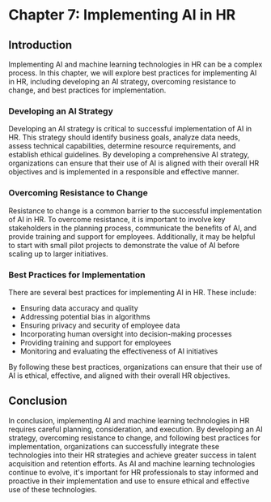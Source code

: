Chapter 7: Implementing AI in HR
================================

Introduction
------------

Implementing AI and machine learning technologies in HR can be a complex process. In this chapter, we will explore best practices for implementing AI in HR, including developing an AI strategy, overcoming resistance to change, and best practices for implementation.

### Developing an AI Strategy

Developing an AI strategy is critical to successful implementation of AI in HR. This strategy should identify business goals, analyze data needs, assess technical capabilities, determine resource requirements, and establish ethical guidelines. By developing a comprehensive AI strategy, organizations can ensure that their use of AI is aligned with their overall HR objectives and is implemented in a responsible and effective manner.

### Overcoming Resistance to Change

Resistance to change is a common barrier to the successful implementation of AI in HR. To overcome resistance, it is important to involve key stakeholders in the planning process, communicate the benefits of AI, and provide training and support for employees. Additionally, it may be helpful to start with small pilot projects to demonstrate the value of AI before scaling up to larger initiatives.

### Best Practices for Implementation

There are several best practices for implementing AI in HR. These include:

* Ensuring data accuracy and quality
* Addressing potential bias in algorithms
* Ensuring privacy and security of employee data
* Incorporating human oversight into decision-making processes
* Providing training and support for employees
* Monitoring and evaluating the effectiveness of AI initiatives

By following these best practices, organizations can ensure that their use of AI is ethical, effective, and aligned with their overall HR objectives.

Conclusion
----------

In conclusion, implementing AI and machine learning technologies in HR requires careful planning, consideration, and execution. By developing an AI strategy, overcoming resistance to change, and following best practices for implementation, organizations can successfully integrate these technologies into their HR strategies and achieve greater success in talent acquisition and retention efforts. As AI and machine learning technologies continue to evolve, it's important for HR professionals to stay informed and proactive in their implementation and use to ensure ethical and effective use of these technologies.
